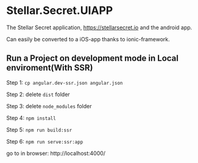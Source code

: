 # Stellar.Secret.UIAPP

The Stellar Secret application, https://stellarsecret.io and the android app.

Can easily be converted to a iOS-app thanks to ionic-framework.

## Run a Project on development mode in Local enviroment(With SSR)

Step 1: `cp angular.dev-ssr.json angular.json`

Step 2: delete `dist` folder

Step 3: delete `node_modules` folder

Step 4: `npm install`

Step 5: `npm run build:ssr`

Step 6: `npm run serve:ssr:app`

go to in browser: http://localhost:4000/
